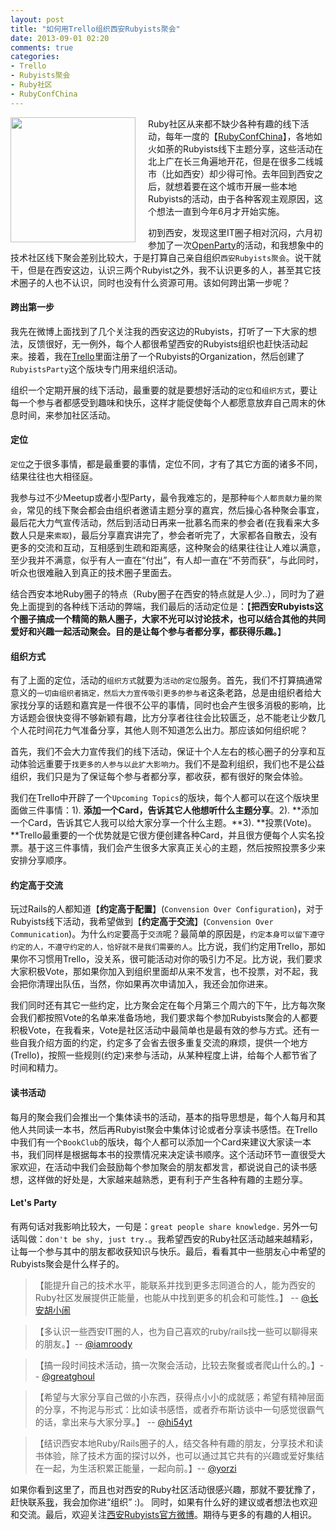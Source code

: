 ```yaml
---
layout: post
title: "如何用Trello组织西安Rubyists聚会"
date: 2013-09-01 02:20
comments: true
categories: 
- Trello
- Rubyists聚会
- Ruby社区
- RubyConfChina
---
```

<div style="float:left;margin-right:20px;"><img src="https://www.evernote.com/shard/s8/sh/e34e6ab3-227a-4d5e-b9d0-23491a822d24/0194a5693e03cb8a5e964af50a1f51a9/deep/0/ruby-logo-R.png%20and%20Trello-Logo.png.png" width='200px'/></div>

Ruby社区从来都不缺少各种有趣的线下活动，每年一度的【[RubyConfChina]】，各地如火如荼的Rubyists线下主题分享，这些活动在北上广在长三角遍地开花，但是在很多二线城市（比如西安）却少得可怜。去年回到西安之后，就想着要在这个城市开展一些本地Rubyists的活动，由于各种客观主观原因，这个想法一直到今年6月才开始实施。

初到西安，发现这里IT圈子相对沉闷，六月初参加了一次[OpenParty]的活动，和我想象中的技术社区线下聚会差别比较大，于是打算自己亲自组织`西安Rubyists聚会`。说干就干，但是在西安这边，认识三两个Rubyist之外，我不认识更多的人，甚至其它技术圈子的人也不认识，同时也没有什么资源可用。该如何跨出第一步呢？

#### 跨出第一步

我先在微博上面找到了几个关注我的西安这边的Rubyists，打听了一下大家的想法，反馈很好，无一例外，每个人都很希望西安的Rubyists组织也赶快活动起来。接着，我在[Trello]里面注册了一个Rubyists的Organization，然后创建了`RubyistsParty`这个版块专门用来组织活动。

组织一个定期开展的线下活动，最重要的就是要想好活动的`定位`和`组织方式`，要让每一个参与者都感受到趣味和快乐，这样才能促使每个人都愿意放弃自己周末的休息时间，来参加社区活动。

#### 定位

`定位`之于很多事情，都是最重要的事情，定位不同，才有了其它方面的诸多不同，结果往往也大相径庭。

我参与过不少Meetup或者小型Party，最令我难忘的，是那种`每个人都贡献力量的聚会`，常见的线下聚会都会由组织者邀请主题分享的嘉宾，然后操心各种聚会事宜，最后花大力气宣传活动，然后到活动日再来一批慕名而来的参会者(在我看来大多数人只是来`索取`)，最后分享嘉宾讲完了，参会者听完了，大家都各自散去，没有更多的交流和互动，互相感到生疏和距离感，这种聚会的结果往往让人难以满意，至少我并不满意，似乎有人一直在“付出”，有人却一直在“不劳而获”，与此同时，听众也很难融入到真正的技术圈子里面去。

结合西安本地Ruby圈子的特点（Ruby圈子在西安的特点就是人少..），同时为了避免上面提到的各种线下活动的弊端，我们最后的活动定位是：【**把西安Rubyists这个圈子搞成一个精简的熟人圈子，大家不光可以讨论技术，也可以结合其他的共同爱好和兴趣一起活动聚会。目的是让每个参与者都分享，都获得乐趣。**】

#### 组织方式

有了上面的定位，活动的`组织方式`就要为`活动的定位`服务。首先，我们不打算搞通常意义的`一切由组织者搞定，然后大力宣传吸引更多的参与者`这条老路，总是由组织者给大家找分享的话题和嘉宾是一件很不公平的事情，同时也会产生很多消极的影响，比方话题会很快变得不够新颖有趣，比方分享者往往会比较匮乏，总不能老让少数几个人花时间花力气准备分享，其他人则不知道怎么出力。那应该如何组织呢？

首先，我们不会大力宣传我们的线下活动，保证十个人左右的核心圈子的分享和互动体验远重要于`找更多的人参与以此扩大影响力`。我们不是盈利组织，我们也不是公益组织，我们只是为了保证每个参与者都分享，都收获，都有很好的聚会体验。

我们在Trello中开辟了一个`Upcoming Topics`的版块，每个人都可以在这个版块里面做三件事情：1). **添加一个Card，告诉其它人他想听什么主题分享**。2). **添加一个Card，告诉其它人我可以给大家分享一个什么主题。**3). **投票(Vote)。**Trello最重要的一个优势就是它很方便创建各种Card，并且很方便每个人实名投票。基于这三件事情，我们会产生很多大家真正关心的主题，然后按照投票多少来安排分享顺序。

#### 约定高于交流

玩过Rails的人都知道【**约定高于配置**】(`Convension Over Configuration`)，对于Rubyists线下活动，我希望做到【**约定高于交流**】(`Convension Over Communication`)。为什么`约定`要高于`交流`呢？最简单的原因是，`约定本身可以留下遵守约定的人，不遵守约定的人，恰好就不是我们需要的人`。比方说，我们约定用Trello，那如果你不习惯用Trello，没关系，很可能活动对你的吸引力不足。比方说，我们要求大家积极Vote，那如果你加入到组织里面却从来不发言，也不投票，对不起，我会把你清理出队伍，当然，你如果再次申请加入，我还会加你进来。

我们同时还有其它一些约定，比方聚会定在每个月第三个周六的下午，比方每次聚会我们都按照Vote的名单来准备场地，我们要求每个参加Rubyists聚会的人都要积极Vote，在我看来，Vote是社区活动中最简单也是最有效的参与方式。还有一些自我介绍方面的约定，约定多了会省去很多重复交流的麻烦，提供一个地方(Trello)，按照一些规则(约定)来参与活动，从某种程度上讲，给每个人都节省了时间和精力。

#### 读书活动

每月的聚会我们会推出一个集体读书的活动，基本的指导思想是，每个人每月和其他人共同读一本书，然后再Rubyist聚会中集体讨论或者分享读书感悟。在Trello中我们有一个`BookClub`的版块，每个人都可以添加一个Card来建议大家读一本书，我们同样是根据每本书的投票情况来决定读书顺序。这个活动环节一直很受大家欢迎，在活动中我们会鼓励每个参加聚会的朋友都发言，都说说自己的读书感想，这样做的好处是，大家越来越熟悉，更有利于产生各种有趣的主题分享。

#### Let's Party

有两句话对我影响比较大，一句是：`great people share knowledge.` 另外一句话叫做：`don't be shy, just try.`。我希望西安的Ruby社区活动越来越精彩，让每一个参与其中的朋友都收获知识与快乐。最后，看看其中一些朋友心中希望的Rubyists聚会是什么样子的。

>【能提升自己的技术水平，能联系并找到更多志同道合的人，能为西安的Ruby社区发展提供正能量，也能从中找到更多的机会和可能性。】 -- [@长安胡小闹]

>【多认识一些西安IT圈的人，也为自己喜欢的ruby/rails找一些可以聊得来的朋友。】-- [@iamroody]

>【搞一段时间技术活动，搞一次聚会活动，比较去聚餐或者爬山什么的。】-- [@greatghoul]

>【希望与大家分享自己做的小东西，获得点小小的成就感；希望有精神层面的分享，不拘泥与形式：比如读书感悟，或者乔布斯访谈中一句感觉很霸气的话，拿出来与大家分享。】 -- [@hi54yt]

>【结识西安本地Ruby/Rails圈子的人，结交各种有趣的朋友，分享技术和读书体验，除了技术方面的探讨以外，也可以通过其它共有的兴趣或爱好集结在一起，为生活积累正能量，一起向前。】-- [@yorzi]

如果你看到这里了，而且也对西安的Ruby社区活动很感兴趣，那就不要犹豫了，赶快联系[我]，我会加你进“组织” :)。 同时，如果有什么好的建议或者想法也欢迎和交流。最后，欢迎关注[西安Rubyists官方微博]。期待与更多的有趣的人相识。

[RubyConfChina]: http://rubyconfchina.org/
[OpenParty]: http://www.xian-open-party.org/
[Trello]: http://www.trello.com
[@长安胡小闹]: http://weibo.com/howiehu
[@iamroody]: http://weibo.com/iamroody
[@greatghoul]: http://weibo.com/greatghoul
[@hi54yt]: http://weibo.com/hi54yt
[@yorzi]: http://weibo.com/yorzi
[我]: http://weibo.com/yorzi
[西安Rubyists官方微博]: http://weibo.com/rubyists
